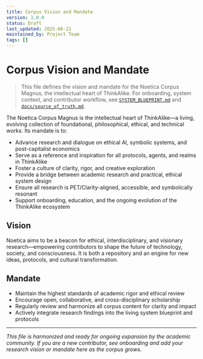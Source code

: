 ```yaml
---
title: Corpus Vision and Mandate
version: 1.0.0
status: Draft
last_updated: 2025-06-21
maintained_by: Project Team
tags: []
---
```


# Corpus Vision and Mandate

> This file defines the vision and mandate for the Noetica Corpus Magnus, the intellectual heart of ThinkAlike. For onboarding, system context, and contributor workflow, see [`SYSTEM_BLUEPRINT.md`](../../../SYSTEM_BLUEPRINT.md) and [`docs/source_of_truth.md`](../../../docs/source_of_truth.md).

The Noetica Corpus Magnus is the intellectual heart of ThinkAlike—a living, evolving collection of foundational, philosophical, ethical, and technical works. Its mandate is to:
- Advance research and dialogue on ethical AI, symbolic systems, and post-capitalist economics
- Serve as a reference and inspiration for all protocols, agents, and realms in ThinkAlike
- Foster a culture of clarity, rigor, and creative exploration
- Provide a bridge between academic research and practical, ethical system design
- Ensure all research is PET/Clarity-aligned, accessible, and symbolically resonant
- Support onboarding, education, and the ongoing evolution of the ThinkAlike ecosystem

## Vision
Noetica aims to be a beacon for ethical, interdisciplinary, and visionary research—empowering contributors to shape the future of technology, society, and consciousness. It is both a repository and an engine for new ideas, protocols, and cultural transformation.

## Mandate
- Maintain the highest standards of academic rigor and ethical review
- Encourage open, collaborative, and cross-disciplinary scholarship
- Regularly review and harmonize all corpus content for clarity and impact
- Actively integrate research findings into the living system blueprint and protocols

---
*This file is harmonized and ready for ongoing expansion by the academic community. If you are a new contributor, see onboarding and add your research vision or mandate here as the corpus grows.*
